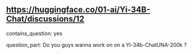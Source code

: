 ## https://huggingface.co/01-ai/Yi-34B-Chat/discussions/12

contains_question: yes

question_part: Do you guys wanna work on  on a  Yi-34b-ChatUNA-200k ?